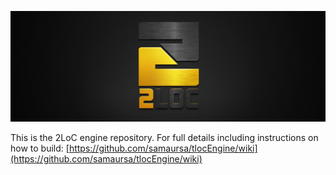 ![](https://raw.githubusercontent.com/samaursa/tlocEngine_wiki/master/imgs/2loc_engine.png)

This is the 2LoC engine repository. For full details including instructions on how to build: [https://github.com/samaursa/tlocEngine/wiki](https://github.com/samaursa/tlocEngine/wiki)
